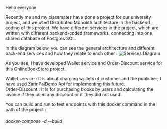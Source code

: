 Hello everyone

Recently me and my classmates have done a project for our university project, and we used Distributed Monolith architecture in the backend coding of this project.
We have different services in the project, which are written with different backend-coded frameworks, connecting into one shared database of Postgres SQL.

In the diagram below, you can see the general architecture and different back-end services and how they relate to each other :
![Services Diagram](https://github.com/alitaami/Bookland-MicroService/assets/116227297/20daea10-077f-43df-bbfb-b7f34b4d3679)

As you see, I have developed Wallet service and Order-Discount service for this OnlineBookStore project.

Wallet service : It is about charging wallets of customer and the publisher; I have used ZarinPalDemo Api for implementing this future.             
Order-Discount : It is for purchasing books by users and calculating the invoice if they used any discount or if they did not used.

You can build and run to test endpoints with this docker command in the path of the project : 

<h6>docker-compose -d --build</h6>

